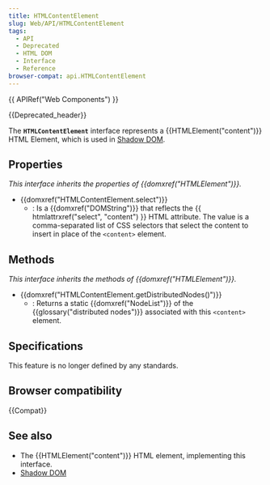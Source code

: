```yaml
---
title: HTMLContentElement
slug: Web/API/HTMLContentElement
tags:
  - API
  - Deprecated
  - HTML DOM
  - Interface
  - Reference
browser-compat: api.HTMLContentElement
---
```

{{ APIRef("Web Components") }}

{{Deprecated_header}}

The **`HTMLContentElement`** interface represents a {{HTMLElement("content")}} HTML Element, which is used in [Shadow DOM](/en-US/docs/Web/Web_Components/Using_shadow_DOM).

## Properties

_This interface inherits the properties of {{domxref("HTMLElement")}}._

- {{domxref("HTMLContentElement.select")}}
  - : Is a {{domxref("DOMString")}} that reflects the {{ htmlattrxref("select", "content") }} HTML attribute. The value is a comma-separated list of CSS selectors that select the content to insert in place of the `<content>` element.

## Methods

_This interface inherits the methods of {{domxref("HTMLElement")}}._

- {{domxref("HTMLContentElement.getDistributedNodes()")}}
  - : Returns a static {{domxref("NodeList")}} of the {{glossary("distributed nodes")}} associated with this `<content>` element.

## Specifications

This feature is no longer defined by any standards.

## Browser compatibility

{{Compat}}

## See also

- The {{HTMLElement("content")}} HTML element, implementing this interface.
- [Shadow DOM](/en-US/docs/Web/Web_Components/Using_shadow_DOM)
